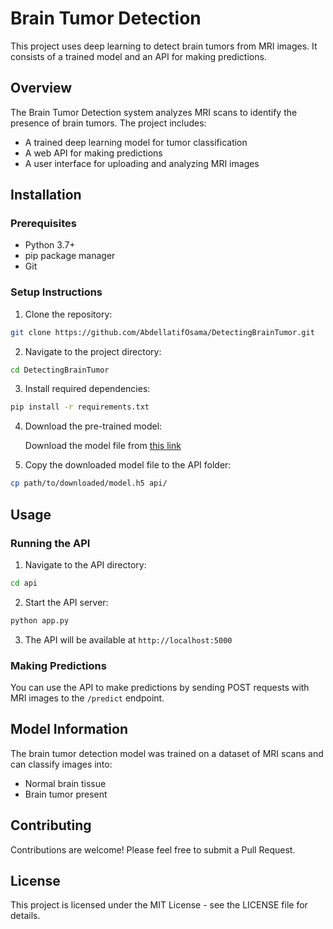 # Brain Tumor Detection

This project uses deep learning to detect brain tumors from MRI images. It consists of a trained model and an API for making predictions.

## Overview

The Brain Tumor Detection system analyzes MRI scans to identify the presence of brain tumors. The project includes:

- A trained deep learning model for tumor classification
- A web API for making predictions
- A user interface for uploading and analyzing MRI images

## Installation

### Prerequisites

- Python 3.7+
- pip package manager
- Git

### Setup Instructions

1. Clone the repository:

```bash
git clone https://github.com/AbdellatifOsama/DetectingBrainTumor.git
```

2. Navigate to the project directory:

```bash
cd DetectingBrainTumor
```

3. Install required dependencies:

```bash
pip install -r requirements.txt
```

4. Download the pre-trained model:
   
   Download the model file from [this link](https://drive.google.com/file/d/1qzByxmy-opRlauigeF0TrFj01lSDqoW2/view?usp=sharing)

5. Copy the downloaded model file to the API folder:

```bash
cp path/to/downloaded/model.h5 api/
```

## Usage

### Running the API

1. Navigate to the API directory:

```bash
cd api
```

2. Start the API server:

```bash
python app.py
```

3. The API will be available at `http://localhost:5000`

### Making Predictions

You can use the API to make predictions by sending POST requests with MRI images to the `/predict` endpoint.

## Model Information

The brain tumor detection model was trained on a dataset of MRI scans and can classify images into:
- Normal brain tissue
- Brain tumor present

## Contributing

Contributions are welcome! Please feel free to submit a Pull Request.

## License

This project is licensed under the MIT License - see the LICENSE file for details.